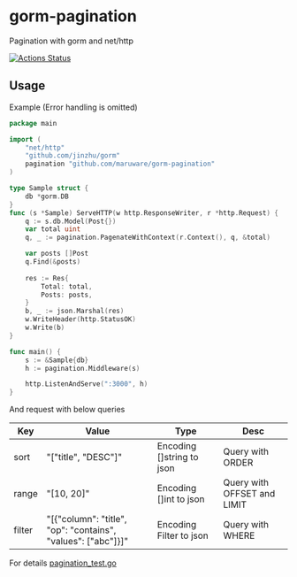 # gorm-pagination

Pagination with gorm and net/http

[![Actions Status](https://github.com/maruware/gorm-pagination/workflows/Test/badge.svg)](https://github.com/maruware/gorm-pagination/actions)

## Usage

Example (Error handling is omitted)

```go
package main

import (
    "net/http"
    "github.com/jinzhu/gorm"
	pagination "github.com/maruware/gorm-pagination"
)

type Sample struct {
	db *gorm.DB
}
func (s *Sample) ServeHTTP(w http.ResponseWriter, r *http.Request) {
    q := s.db.Model(Post{})
    var total uint
    q, _ := pagination.PagenateWithContext(r.Context(), q, &total)

    var posts []Post
    q.Find(&posts)
    
    res := Res{
		Total: total,
		Posts: posts,
	}
    b, _ := json.Marshal(res)
    w.WriteHeader(http.StatusOK)
    w.Write(b)
}

func main() {
    s := &Sample{db}
    h := pagination.Middleware(s)

    http.ListenAndServe(":3000", h)
}


```

And request with below queries

| Key | Value | Type | Desc |
|------|-----|-------|-------|
| sort | "["title", "DESC"]" | Encoding []string to json | Query with ORDER |
| range | "[10, 20]" | Encoding []int to json | Query with OFFSET and LIMIT |
| filter | "[{"column": "title", "op": "contains", "values": ["abc"]}]" | Encoding Filter to json | Query with WHERE | 


For details [pagination_test.go](pagination_test.go)

